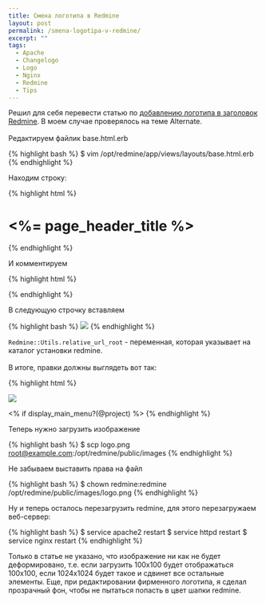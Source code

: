 ```yaml
---
title: Смена логотипа в Redmine
layout: post
permalink: /smena-logotipa-v-redmine/
excerpt: ""
tags:
  - Apache
  - Changelogo
  - Logo
  - Nginx
  - Redmine
  - Tips
---
```


Решил для себя перевести статью по <a href="http://www.redmine.org/projects/redmine/wiki/Howto_add_a_logo_to_your_Redmine_banner" target="_blank">добавлению логотипа в заголовок Redmine</a>. В моем случае проверялось на теме Alternate.
<br>
<br>
Редактируем файлик base.html.erb

{% highlight bash %}
$ vim /opt/redmine/app/views/layouts/base.html.erb
{% endhighlight %}

Находим строку:

{% highlight html %}
<h1><%= page_header_title %></h1>
{% endhighlight %}

И комментируем

{% highlight html %}
<!--<h1><%= page_header_title %></h1>-->
{% endhighlight %}

В следующую строчку вставляем

{% highlight bash %}
<img src="<%= Redmine::Utils.relative_url_root %>/images/logo.png" style="top-margin: 15px; left-margin: 15px;"/>
{% endhighlight %}

`Redmine::Utils.relative_url_root` - переменная, которая указывает на каталог установки redmine.
<br>
<br>
В итоге, правки должны выглядеть вот так:

{% highlight html %}
</div>
<!--<h1><%= page_header_title %></h1>-->
<img src="<%= Redmine::Utils.relative_url_root %>/images/logo.png" style="top-margin: 15px; left-margin: 15px;"/>

<% if display_main_menu?(@project) %>
{% endhighlight %}

Теперь нужно загрузить изображение

{% highlight bash %}
$ scp logo.png root@example.com:/opt/redmine/public/images
{% endhighlight %}

Не забываем выставить права на файл

{% highlight bash %}
$ chown redmine:redmine /opt/redmine/public/images/logo.png
{% endhighlight %}

Ну и теперь осталось перезагрузить redmine, для этого перезагружаем веб-сервер:

{% highlight bash %}
$ service apache2 restart
$ service httpd restart
$ service nginx restart
{% endhighlight %}

Только в статье не указано, что изображение ни как не будет деформировано, т.е. если загрузить 100х100 будет отображаться 100х100, если 1024х1024 будет такое и сдвинет все остальные элементы. Еще, при редактировании фирменного логотипа, я сделал прозрачный фон, чтобы не пытаться попасть в цвет шапки redmine.
